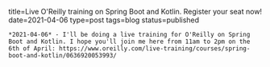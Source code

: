 
title=Live O'Reilly training on Spring Boot and Kotlin. Register your seat now!
date=2021-04-06
type=post
tags=blog
status=published
~~~~~~
*2021-04-06* - I'll be doing a live training for O'Reilly on Spring Boot and Kotlin. I hope you'll join me here from 11am to 2pm on the 6th of April: https://www.oreilly.com/live-training/courses/spring-boot-and-kotlin/0636920053993/
            